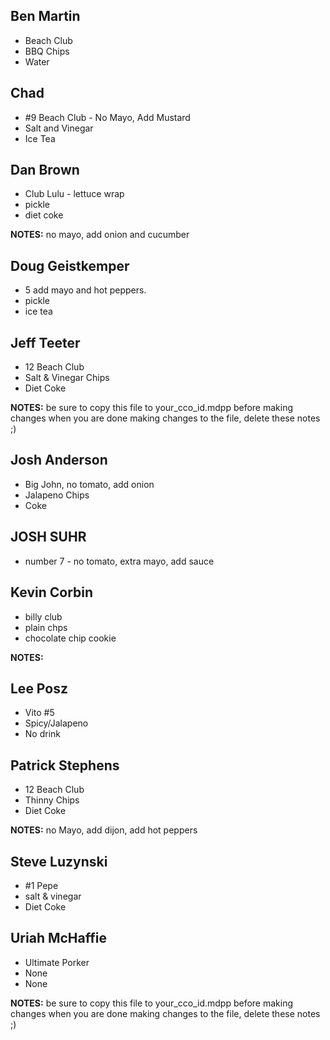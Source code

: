 ## Ben Martin

* Beach Club
* BBQ Chips
* Water
## Chad 

* #9 Beach Club - No Mayo, Add Mustard
* Salt and Vinegar
* Ice Tea
## Dan Brown 

* Club Lulu - lettuce wrap
* pickle
* diet coke

**NOTES:** 
no mayo, add onion and cucumber
## Doug Geistkemper
* 5 add mayo and hot peppers.
* pickle
* ice tea
## Jeff Teeter 

* 12 Beach Club
* Salt & Vinegar Chips
* Diet Coke

**NOTES:** 
be sure to copy this file to your_cco_id.mdpp before making changes
when you are done making changes to the file, delete these notes ;)
## Josh Anderson 

* Big John, no tomato, add onion
* Jalapeno Chips
* Coke
## JOSH SUHR

* number 7 - no tomato, extra mayo, add sauce
## Kevin Corbin 

* billy club
* plain chps
* chocolate chip cookie

**NOTES:** 
## Lee Posz

* Vito #5
* Spicy/Jalapeno
* No drink
## Patrick Stephens 

* 12 Beach Club 
* Thinny Chips 
* Diet Coke

**NOTES:** 
no Mayo, add dijon, add hot peppers
## Steve Luzynski

* #1 Pepe
* salt & vinegar
* Diet Coke
## Uriah McHaffie

* Ultimate Porker
* None
* None

**NOTES:** 
be sure to copy this file to your_cco_id.mdpp before making changes
when you are done making changes to the file, delete these notes ;)
